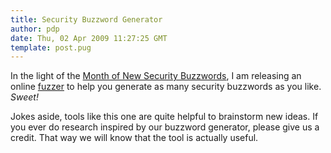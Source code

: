 ```yaml
---
title: Security Buzzword Generator
author: pdp
date: Thu, 02 Apr 2009 11:27:25 GMT
template: post.pug
---
```


In the light of the [Month of New Security Buzzwords](http://www.cgisecurity.com/2009/04/month-of-new-security-buzzwords.html), I am releasing an online [fuzzer](http://buzz.gnucitizen.org) to help you generate as many security buzzwords as you like. _Sweet!_

Jokes aside, tools like this one are quite helpful to brainstorm new ideas. If you ever do research inspired by our buzzword generator, please give us a credit. That way we will know that the tool is actually useful.
